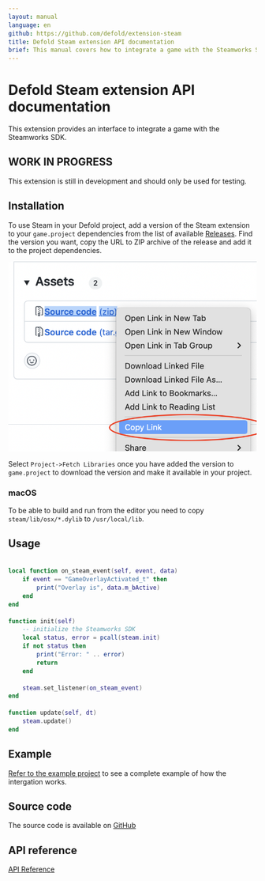 ```yaml
---
layout: manual
language: en
github: https://github.com/defold/extension-steam
title: Defold Steam extension API documentation
brief: This manual covers how to integrate a game with the Steamworks SDK.
---
```


# Defold Steam extension API documentation

This extension provides an interface to integrate a game with the Steamworks SDK.


## WORK IN PROGRESS

This extension is still in development and should only be used for testing.


## Installation

To use Steam in your Defold project, add a version of the Steam extension to your `game.project` dependencies from the list of available [Releases](https://github.com/defold/extension-steam/releases). Find the version you want, copy the URL to ZIP archive of the release and add it to the project dependencies.

![](add-dependency.png)

Select `Project->Fetch Libraries` once you have added the version to `game.project` to download the version and make it available in your project.

### macOS

To be able to build and run from the editor you need to copy `steam/lib/osx/*.dylib` to `/usr/local/lib`.


## Usage

```lua

local function on_steam_event(self, event, data)
	if event == "GameOverlayActivated_t" then
		print("Overlay is", data.m_bActive)
	end
end

function init(self)
	-- initialize the Steamworks SDK
	local status, error = pcall(steam.init)
	if not status then
		print("Error: " .. error)
		return
	end

	steam.set_listener(on_steam_event)
end

function update(self, dt)
	steam.update()
end

```


## Example

[Refer to the example project](https://github.com/defold/extension-steam/blob/master/examples) to see a complete example of how the intergation works.


## Source code

The source code is available on [GitHub](https://github.com/defold/extension-steam)


## API reference
[API Reference](/extension-steam/steam_api)